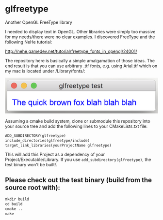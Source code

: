 # glfreetype
Another OpenGL FreeType library

I needed to display text in OpenGL. Other libraries were simply too massive for my needs/there were no clear examples. I discovered FreeType and the following NeHe tutorial:

http://nehe.gamedev.net/tutorial/freetype_fonts_in_opengl/24001/

The repository here is basically a simple amalgamation of those ideas. The end result is that you can use arbitrary .ttf fonts, e.g. using Arial.ttf which on my mac is located under /Library/fonts/:

![Image of test example](https://github.com/C0D3-M4513R/glfreetype/blob/master/wintest.png)

Assuming a cmake build system, clone or submodule this repository into your source tree and add the following lines to your CMakeLists.txt file:

```
ADD_SUBDIRECTORY(glfreetype)
include_directories(glfreetype/include)
target_link_libraries(yourProjectName glfreetype)
```

This will add this Project as a dependency of your Project/Executable/Library.
If you use `add_subdirectory(glfreetype)`, the test binary won't be built!.

## Please check out the test binary (build from the source root with):

```
mkdir build
cd build
cmake ..
make
```
